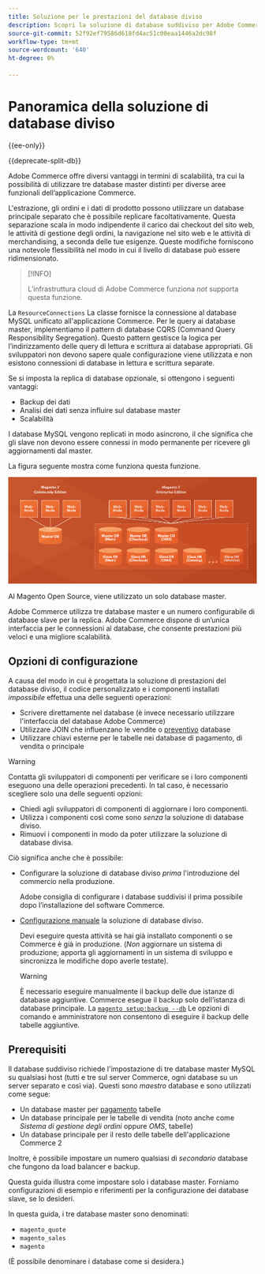 ```yaml
---
title: Soluzione per le prestazioni del database diviso
description: Scopri la soluzione di database suddiviso per Adobe Commerce e Magenti Open Source.
source-git-commit: 52f92ef79586d618fd4ac51c00eaa1446a2dc98f
workflow-type: tm+mt
source-wordcount: '640'
ht-degree: 0%

---
```



# Panoramica della soluzione di database diviso

{{ee-only}}

{{deprecate-split-db}}

Adobe Commerce offre diversi vantaggi in termini di scalabilità, tra cui la possibilità di utilizzare tre database master distinti per diverse aree funzionali dell’applicazione Commerce.

L&#39;estrazione, gli ordini e i dati di prodotto possono utilizzare un database principale separato che è possibile replicare facoltativamente. Questa separazione scala in modo indipendente il carico dai checkout del sito web, le attività di gestione degli ordini, la navigazione nel sito web e le attività di merchandising, a seconda delle tue esigenze. Queste modifiche forniscono una notevole flessibilità nel modo in cui il livello di database può essere ridimensionato.

>[!INFO]
>
>L’infrastruttura cloud di Adobe Commerce funziona _not_ supporta questa funzione.

La `ResourceConnections` La classe fornisce la connessione al database MySQL unificato all&#39;applicazione Commerce. Per le query ai database master, implementiamo il pattern di database CQRS (Command Query Responsibility Segregation). Questo pattern gestisce la logica per l’indirizzamento delle query di lettura e scrittura ai database appropriati. Gli sviluppatori non devono sapere quale configurazione viene utilizzata e non esistono connessioni di database in lettura e scrittura separate.

Se si imposta la replica di database opzionale, si ottengono i seguenti vantaggi:

- Backup dei dati
- Analisi dei dati senza influire sul database master
- Scalabilità

I database MySQL vengono replicati in modo asincrono, il che significa che gli slave non devono essere connessi in modo permanente per ricevere gli aggiornamenti dal master.

La figura seguente mostra come funziona questa funzione.

![Adobe Commerce utilizza diversi database per memorizzare le tabelle](../../assets/configuration/split-db-diagram-ee.png)

Al Magento Open Source, viene utilizzato un solo database master.

Adobe Commerce utilizza tre database master e un numero configurabile di database slave per la replica. Adobe Commerce dispone di un’unica interfaccia per le connessioni al database, che consente prestazioni più veloci e una migliore scalabilità.

## Opzioni di configurazione

A causa del modo in cui è progettata la soluzione di prestazioni del database diviso, il codice personalizzato e i componenti installati _impossibile_ effettua una delle seguenti operazioni:

- Scrivere direttamente nel database (è invece necessario utilizzare l&#39;interfaccia del database Adobe Commerce)
- Utilizzare JOIN che influenzano le vendite o [preventivo](https://glossary.magento.com/quote) database
- Utilizzare chiavi esterne per le tabelle nei database di pagamento, di vendita o principale

>[!WARNING]
>
>Contatta gli sviluppatori di componenti per verificare se i loro componenti eseguono una delle operazioni precedenti. In tal caso, è necessario scegliere solo una delle seguenti opzioni:
>
>- Chiedi agli sviluppatori di componenti di aggiornare i loro componenti.
>- Utilizza i componenti così come sono _senza_ la soluzione di database diviso.
>- Rimuovi i componenti in modo da poter utilizzare la soluzione di database divisa.


Ciò significa anche che è possibile:

- Configurare la soluzione di database diviso _prima_ l&#39;introduzione del commercio nella produzione.

   Adobe consiglia di configurare i database suddivisi il prima possibile dopo l’installazione del software Commerce.

- [Configurazione manuale](multi-master-manual.md) la soluzione di database diviso.

   Devi eseguire questa attività se hai già installato componenti o se Commerce è già in produzione. (_Non_ aggiornare un sistema di produzione; apporta gli aggiornamenti in un sistema di sviluppo e sincronizza le modifiche dopo averle testate).

   >[!WARNING]
   >
   >È necessario eseguire manualmente il backup delle due istanze di database aggiuntive. Commerce esegue il backup solo dell’istanza di database principale. La [`magento setup:backup --db`](https://devdocs.magento.com/guides/v2.4/install-gde/install/cli/install-cli-backup.html) Le opzioni di comando e amministratore non consentono di eseguire il backup delle tabelle aggiuntive.

## Prerequisiti

Il database suddiviso richiede l&#39;impostazione di tre database master MySQL su qualsiasi host (tutti e tre sul server Commerce, ogni database su un server separato e così via). Questi sono _maestro_ database e sono utilizzati come segue:

- Un database master per [pagamento](https://glossary.magento.com/checkout) tabelle
- Un database principale per le tabelle di vendita (noto anche come _Sistema di gestione degli ordini_ oppure _OMS_, tabelle)
- Un database principale per il resto delle tabelle dell&#39;applicazione Commerce 2

Inoltre, è possibile impostare un numero qualsiasi di _secondario_ database che fungono da load balancer e backup.

Questa guida illustra come impostare solo i database master. Forniamo configurazioni di esempio e riferimenti per la configurazione dei database slave, se lo desideri.

In questa guida, i tre database master sono denominati:

- `magento_quote`
- `magento_sales`
- `magento`

(È possibile denominare i database come si desidera.)
